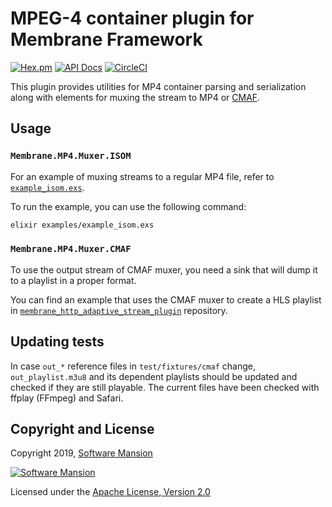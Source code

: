 # MPEG-4 container plugin for Membrane Framework

[![Hex.pm](https://img.shields.io/hexpm/v/membrane_mp4_plugin.svg)](https://hex.pm/packages/membrane_mp4_plugin)
[![API Docs](https://img.shields.io/badge/api-docs-yellow.svg?style=flat)](https://hexdocs.pm/membrane_mp4_plugin/)
[![CircleCI](https://circleci.com/gh/membraneframework/membrane_mp4_plugin.svg?style=svg)](https://circleci.com/gh/membraneframework/membrane_mp4_plugin)

This plugin provides utilities for MP4 container parsing and serialization along with elements for muxing the stream to MP4 or [CMAF](https://www.wowza.com/blog/what-is-cmaf).

## Usage
### `Membrane.MP4.Muxer.ISOM`
For an example of muxing streams to a regular MP4 file, refer to 
[`example_isom.exs`](examples/example_isom.exs).

To run the example, you can use the following command:
 ```bash
elixir examples/example_isom.exs
``` 

### `Membrane.MP4.Muxer.CMAF`
To use the output stream of CMAF muxer, you need a sink that will dump it to a playlist in a proper format.

You can find an example that uses the CMAF muxer to create a HLS playlist in 
[`membrane_http_adaptive_stream_plugin`](https://github.com/membraneframework/membrane_http_adaptive_stream_plugin) repository.

## Updating tests

In case `out_*` reference files in `test/fixtures/cmaf` change, `out_playlist.m3u8` and its dependent playlists should be updated and checked if they are still playable.
The current files have been checked with ffplay (FFmpeg) and Safari.

## Copyright and License

Copyright 2019, [Software Mansion](https://swmansion.com/?utm_source=git&utm_medium=readme&utm_campaign=membrane_mp4_plugin)

[![Software Mansion](https://logo.swmansion.com/logo?color=white&variant=desktop&width=200&tag=membrane-github)](https://swmansion.com/?utm_source=git&utm_medium=readme&utm_campaign=membrane_mp4_plugin)

Licensed under the [Apache License, Version 2.0](LICENSE)
